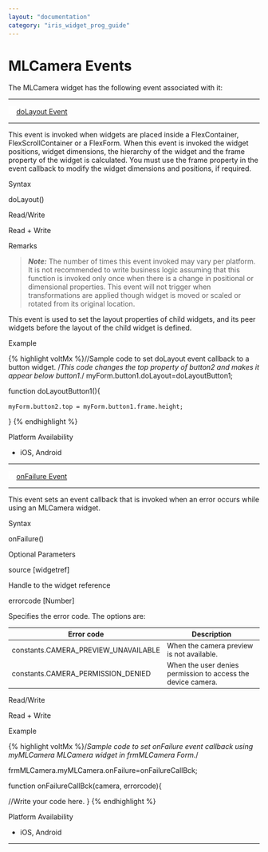 ```yaml
---
layout: "documentation"
category: "iris_widget_prog_guide"
---
```

                                


MLCamera Events
===============

The MLCamera widget has the following event associated with it:

* * *

[![Closed](../Skins/Default/Stylesheets/Images/transparent.gif)](javascript:void(0);)[doLayout Event](javascript:void(0);)

* * *

This event is invoked when widgets are placed inside a FlexContainer, FlexScrollContainer or a FlexForm. When this event is invoked the widget positions, widget dimensions, the hierarchy of the widget and the frame property of the widget is calculated. You must use the frame property in the event callback to modify the widget dimensions and positions, if required.

Syntax

doLayout()

Read/Write

Read + Write

Remarks

> **_Note:_** The number of times this event invoked may vary per platform. It is not recommended to write business logic assuming that this function is invoked only once when there is a change in positional or dimensional properties. This event will not trigger when transformations are applied though widget is moved or scaled or rotated from its original location.

This event is used to set the layout properties of child widgets, and its peer widgets before the layout of the child widget is defined.

Example

{% highlight voltMx %}//Sample code to set doLayout event callback to a button widget.
/*This code changes the top property of button2 and makes it appear below button1.*/
myForm.button1.doLayout=doLayoutButton1;


function doLayoutButton1(){
      
    myForm.button2.top = myForm.button1.frame.height;
}
{% endhighlight %}

Platform Availability

*   iOS, Android

* * *

[![Closed](../Skins/Default/Stylesheets/Images/transparent.gif)](javascript:void(0);)[onFailure Event](javascript:void(0);)

* * *

This event sets an event callback that is invoked when an error occurs while using an MLCamera widget.

Syntax

onFailure()

Optional Parameters

source \[widgetref\]

Handle to the widget reference

errorcode \[Number\]

Specifies the error code. The options are:

  
| Error code | Description |
| --- | --- |
| constants.CAMERA\_PREVIEW\_UNAVAILABLE | When the camera preview is not available. |
| constants.CAMERA\_PERMISSION\_DENIED | When the user denies permission to access the device camera. |

Read/Write

Read + Write

Example

{% highlight voltMx %}/*Sample code to set onFailure event callback using myMLCamera MLCamera widget in frmMLCamera Form.*/

frmMLCamera.myMLCamera.onFailure=onFailureCallBck;

function onFailureCallBck(camera, errorcode){
      
   //Write your code here.
}
{% endhighlight %}

Platform Availability

*   iOS, Android

* * *

